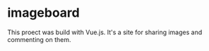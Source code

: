 # imageboard

This proect was build with Vue.js.
It's a site for sharing images and commenting on them.
